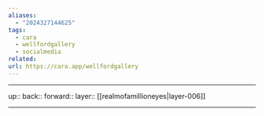 ```yaml
---
aliases:
  - "2024327144625"
tags:
  - cara
  - wellfordgallery
  - socialmedia
related: 
url: https://cara.app/wellfordgallery
---
```




***

up:: 
back:: 
forward:: 
layer:: [[realmofamillioneyes|layer-006]]

***
